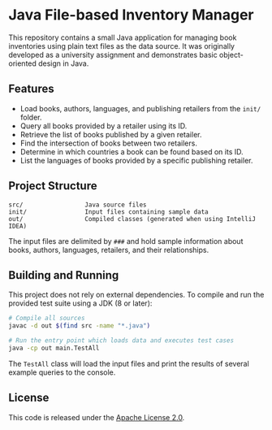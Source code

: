 # Java File-based Inventory Manager

This repository contains a small Java application for managing book inventories using plain text files as the data source. It was originally developed as a university assignment and demonstrates basic object-oriented design in Java.

## Features
- Load books, authors, languages, and publishing retailers from the `init/` folder.
- Query all books provided by a retailer using its ID.
- Retrieve the list of books published by a given retailer.
- Find the intersection of books between two retailers.
- Determine in which countries a book can be found based on its ID.
- List the languages of books provided by a specific publishing retailer.

## Project Structure
```
src/                 Java source files
init/                Input files containing sample data
out/                 Compiled classes (generated when using IntelliJ IDEA)
```
The input files are delimited by `###` and hold sample information about books, authors, languages, retailers, and their relationships.

## Building and Running
This project does not rely on external dependencies. To compile and run the provided test suite using a JDK (8 or later):

```bash
# Compile all sources
javac -d out $(find src -name "*.java")

# Run the entry point which loads data and executes test cases
java -cp out main.TestAll
```

The `TestAll` class will load the input files and print the results of several example queries to the console.

## License
This code is released under the [Apache License 2.0](LICENSE).

